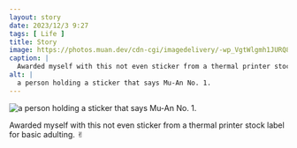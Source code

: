 ```yaml
---
layout: story
date: 2023/12/3 9:27
tags: [ Life ]
title: Story
image: https://photos.muan.dev/cdn-cgi/imagedelivery/-wp_VgtWlgmh1JURQ8t1mg/7d2b44fd-2e28-4990-23cd-d70bc05ef900/public
caption: |
  Awarded myself with this not even sticker from a thermal printer stock label for basic adulting. ✌︎
alt: |
  a person holding a sticker that says Mu-An No. 1.
---
```


![a person holding a sticker that says Mu-An No. 1.](https://photos.muan.dev/cdn-cgi/imagedelivery/-wp_VgtWlgmh1JURQ8t1mg/7d2b44fd-2e28-4990-23cd-d70bc05ef900/public)

Awarded myself with this not even sticker from a thermal printer stock label for basic adulting. ✌︎
